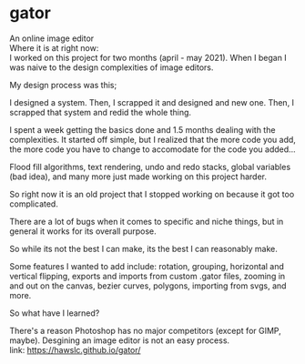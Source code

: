 # gator
An online image editor
<br>
Where it is at right now:
<br>
I worked on this project for two months (april - may 2021).
When I began I was naive to the design complexities of image editors.

My design process was this;

I designed a system. Then, I scrapped it and designed and new one. Then, I scrapped that system and redid the whole thing. 

I spent a week getting the basics done and 1.5 months dealing with the complexities.
It started off simple, but I realized that the more code you add, the more code you have to change to accomodate for the code you added...

Flood fill algorithms, text rendering, undo and redo stacks, global variables (bad idea), and many more just made working on this project harder.

So right now it is an old project that I stopped working on because it got too complicated.

There are a lot of bugs when it comes to specific and niche things, but in general it works for its overall purpose.

So while its not the best I can make, its the best I can reasonably make.

Some features I wanted to add include: rotation, grouping, horizontal and vertical flipping, exports and imports from custom .gator files, zooming in and out on the canvas, bezier curves, polygons, importing from svgs, and more.

So what have I learned?

There's a reason Photoshop has no major competitors (except for GIMP, maybe). Desgining an image editor is not an easy process.
<br>
link: https://hawslc.github.io/gator/

